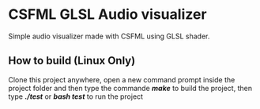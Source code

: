 # CSFML GLSL Audio visualizer
Simple audio visualizer made with CSFML using GLSL shader.

## How to build (Linux Only)
Clone this project anywhere, open a new command prompt inside the project folder and then type the commande ***make***
 to build the project, then type ***./test*** or ***bash test*** to run the project
